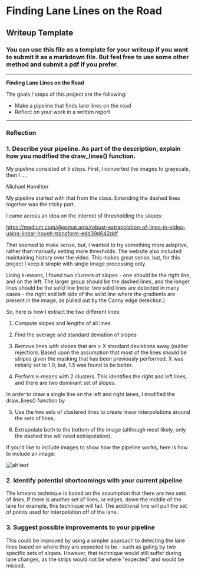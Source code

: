 # **Finding Lane Lines on the Road** 

## Writeup Template

### You can use this file as a template for your writeup if you want to submit it as a markdown file. But feel free to use some other method and submit a pdf if you prefer.

---

**Finding Lane Lines on the Road**

The goals / steps of this project are the following:
* Make a pipeline that finds lane lines on the road
* Reflect on your work in a written report


[//]: # (Image References)

[image1]: ./examples/grayscale.jpg "Grayscale"

---

### Reflection

### 1. Describe your pipeline. As part of the description, explain how you modified the draw_lines() function.

My pipeline consisted of 5 steps. First, I converted the images to grayscale, then I ....


Michael Hamilton


My pipeline started with that from the class. Extending the dashed
lines together was the tricky part.

I came across an idea on the internet of thresholding the slopes:

https://medium.com/@esmat.anis/robust-extrapolation-of-lines-in-video-using-linear-hough-transform-edd39d642ddf

That seemed to make sense, but, I wanted to try something more
adaptive, rather than manually setting more thresholds.  The website
also included maintaining history over the video. This makes great
sense, but, for this project I keep it simple with single image
processing only.

Using k-means, I found two clusters of slopes - one should be the
right line, and on the left. The larger group should be the dashed
lines, and the longer lines should be the solid line (note: two solid
lines are detected in many cases - the right and left side of the
solid line where the gradients are present in the image, as pulled out
by the Canny edge detection.)

So, here is how I extract the two different lines:

1. Compute slopes and lengths of all lines

2. Find the average and standard deviation of slopes

3. Remove lines with slopes that are > X standard deviations away
   (outlier rejection).  Based upon the assumption that most of the
   lines should be stripes given the masking that has been previously
   performed. X was initially set to 1.0, but, 1.5 was found to be
   better.

4. Perform k-means with 2 clusters. This identifies the right and
   left lines, and there are two dominant set of slopes.

In order to draw a single line on the left and right lanes, I modified
the draw_lines() function by

5. Use the two sets of clustered lines to create linear interpolations
   around the sets of lines.

6. Extrapolate both to the bottom of the image (although most likely,
   only the dashed line will need extrapolation).


If you'd like to include images to show how the pipeline works, here is how to include an image: 

![alt text][image1]


### 2. Identify potential shortcomings with your current pipeline

The kmeans technique is based on the assumption that there are two
sets of lines.  If there is another set of lines, or edges, down the
middle of the lane for example, this technique will fail. The
additional line will pull the set of points used for interpolation off
of the lane.


### 3. Suggest possible improvements to your pipeline

This could be improved by using a simpler approach to detecting the
lane lines based on where they are expected to be - such as gating by
two specific sets of slopes. However, that technique would still
suffer during lane changes, as the strips would not be where
"expected" and would be missed.

